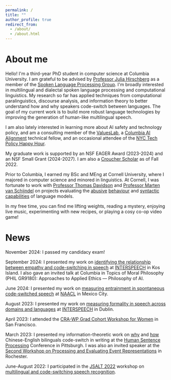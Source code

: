 ```yaml
---
permalink: /
title: ""
author_profile: true
redirect_from: 
  - /about/
  - /about.html
---
```


About me
======
Hello! I'm a third-year PhD student in computer science at Columbia University. I am grateful to be advised by [Professor Julia Hirschberg](http://www.cs.columbia.edu/~julia/) as a member of the [Spoken Language Processing Group](http://www.cs.columbia.edu/speech/). I'm broadly interested in multilingual and dialectal spoken language processing and computational linguistics. My research so far has applied techniques from computational paralinguistics, discourse analysis, and information theory to better understand how and why speakers code-switch between languages. The goal of my current work is to build more robust language technologies by improving the generation of human-like multilingual speech. 

I am also lately interested in learning more about AI safety and technology policy, and am a consulting member of the [ValuesLab](https://valueslab.github.io/), a [Columbia AI Alignment](https://www.cualignment.org/) technical fellow, and an occasional attendee of the [NYC Tech Policy Happy Hour](https://buttondown.com/nyctechpolicyhh/archive/). 

My graduate work is supported by an NSF EAGER Award (2023-2024) and an NSF Small Grant (2024-2027). I am also a [Croucher Scholar](https://scholars.croucher.org.hk/) as of Fall 2022. 

Prior to Columbia, I earned my BSc and MEng at Cornell University, where I majored in computer science and minored in linguistics. At Cornell, I was fortunate to work with [Professor Thomas Davidson](https://www.thomasrdavidson.com/) and [Professor Marten van Schijndel](https://vansky.github.io/) on projects evaluating the [abusive](https://aclanthology.org/W19-3504/) [behaviour](https://arxiv.org/abs/2005.13041) and [syntactic capabilities](https://aclanthology.org/2020.conll-1.39/) of language models.

In my free time, you can find me lifting weights, reading a mystery, enjoying live music, experimenting with new recipes, or playing a cosy co-op video game!

News
======

November 2024: I passed my candidacy exam!

September 2024: I presented my work on [identifying the relationship between empathy and code-switching in speech](https://drive.google.com/file/d/1jY9nog4FyECMXWjAgNphCob_WKy5jsFB/view?usp=sharing) at [INTERSPEECH](https://interspeech2024.org/) in Kos Island. I also gave an invited talk at Columbia in Topics of Moral Philosophy (PHIL GR9180): Approaches to Applied Ethics — Philosophy of AI.<br />

June 2024: I presented my work on [measuring entrainment in spontaneous code-switched speech](https://drive.google.com/file/d/1quFYks65WHuJflX2KV8rLtCiRIHiKSHD/view?usp=sharing) at [NAACL](https://2024.naacl.org/) in Mexico City. <br />


August 2023: I presented my work on [measuring formality in speech across domains and languages](https://drive.google.com/file/d/1DbgIioUGxJWeT5z782y6t1U3W87OvMGx/view?usp=sharing) at [INTERSPEECH](https://interspeech2023.org/) in Dublin. <br />


April 2023: I attended the [CRA-WP Grad Cohort Workshop for Women](https://cra.org/cra-wp/grad-cohort-for-women/) in San Francisco. <br />


March 2023: I presented my information-theoretic work on [why](https://drive.google.com/file/d/1eQKUZO3zs4Hmzm8io7kPhimBpO3BKW-d/view?usp=sharing) and [how](https://drive.google.com/file/d/1GEUtgCu7sFvSetGI_OjTWv1G_2LLiJDh/view?usp=sharing) Chinese-English bilinguals code-switch in writing at the [Human Sentence Processing](https://lrdc.pitt.edu/HSP2023/) Conference in Pittsburgh. I was also an invited speaker at the [Second Workshop on Processing and Evaluating Event Representations](https://peer-workshop.github.io/) in Rochester. <br />


June-August 2022: I participated in the [JSALT 2022](https://www.clsp.jhu.edu/2022-eighth-frederick-jelinek-memorial-summer-workshop/) workshop on [multilingual and code-switching speech recognition](https://www.clsp.jhu.edu/multilingual-and-code-switching/).
